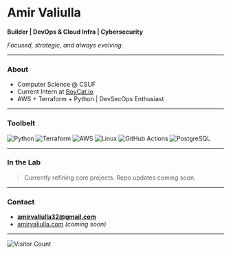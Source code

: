 # Amir Valiulla

**Builder | DevOps & Cloud Infra | Cybersecurity**

_Focused, strategic, and always evolving._

---

### About

-  Computer Science @ CSUF  
-  Current Intern at [BoyCat.io](https://boycat.io)  
-  AWS + Terraform + Python | DevSecOps Enthusiast  

---

### Toolbelt

![Python](https://img.shields.io/badge/Python-000?style=flat&logo=python&logoColor=00FFFF)
![Terraform](https://img.shields.io/badge/Terraform-000?style=flat&logo=terraform&logoColor=00FFFF)
![AWS](https://img.shields.io/badge/AWS-000?style=flat&logo=amazon-aws&logoColor=00FFFF)
![Linux](https://img.shields.io/badge/Linux-000?style=flat&logo=linux&logoColor=00FFFF)
![GitHub Actions](https://img.shields.io/badge/GitHub_Actions-000?style=flat&logo=github-actions&logoColor=00FFFF)
![PostgreSQL](https://img.shields.io/badge/PostgreSQL-000?style=flat&logo=postgresql&logoColor=00FFFF)

---

### In the Lab

> Currently refining core projects. Repo updates coming soon.

---

### Contact

-  **amirvaliulla32@gmail.com**  
-  [amirvaliulla.com](https://amirvaliulla.com) *(coming soon)*

---

![Visitor Count](https://visitor-badge.laobi.icu/badge?page_id=amirValiulla32.amirValiulla32)
